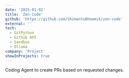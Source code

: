 ```yaml
---
date: '2025-01-02'
title: 'Zen-Code'
github: 'https://github.com/ShimantoBhowmik/zen-code'
external: ''
tech:
  - GitPython
  - Github API
  - Sandbox
  - Ollama
company: 'Project'
showInProjects: true
---
```


Coding Agent to create PRs based on requested changes.
